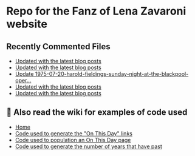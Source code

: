 # Repo for the Fanz of Lena Zavaroni website

## Recently Commented Files
<!-- BLOG-POST-LIST:START -->
- [Updated with the latest blog posts](https://github.com/FanzOfLenaZavaroni/fanzoflenazavaroni.github.io/commit/caecb27a90ddfa4bc9fd55161c6fef2f9b6fd987)
- [Updated with the latest blog posts](https://github.com/FanzOfLenaZavaroni/fanzoflenazavaroni.github.io/commit/bc4db5c6c5dd7fbcb255c25fa5541a3578aa1529)
- [Update 1975-07-20-harold-fieldings-sunday-night-at-the-blackpool-oper…](https://github.com/FanzOfLenaZavaroni/fanzoflenazavaroni.github.io/commit/5f113d6a06204cdfb137c0c20ccb9678679f4ea0)
- [Updated with the latest blog posts](https://github.com/FanzOfLenaZavaroni/fanzoflenazavaroni.github.io/commit/aad8cf84094354bd3ed05d303aac2baac0482a92)
- [Updated with the latest blog posts](https://github.com/FanzOfLenaZavaroni/fanzoflenazavaroni.github.io/commit/31aeaec79c63ea6fda6976e294f07fa5d3b1bbdd)
<!-- BLOG-POST-LIST:END -->

## :notebook: Also read the wiki for examples of code used
* [Home](https://github.com/FanzOfLenaZavaroni/fanzoflenazavaroni.github.io/wiki)
* [Code used to generate the "On This Day" links](https://github.com/FanzOfLenaZavaroni/fanzoflenazavaroni.github.io/wiki/On-This-Day-Code)
* [Code used to population an On This Day page](https://github.com/FanzOfLenaZavaroni/fanzoflenazavaroni.github.io/wiki/Code-used-to-population-an-On-This-Day-page)
* [Code used to generate the number of years that have past](https://github.com/FanzOfLenaZavaroni/fanzoflenazavaroni.github.io/wiki/Number-of-years-gone-by-code)
